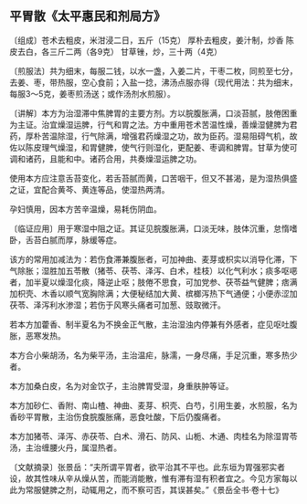 ## 平胃散《太平惠民和剂局方》

〔组成〕苍术去粗皮，米泔浸二日，五斤（15克） 厚朴去粗皮，姜汁制，炒香 陈皮去白，各三斤二两（各9克） 甘草锉，炒，三十两（4克）

〔煎服法〕共为细末，每服二钱，以水一盏，入姜二片，干枣二枚，同煎至七分，去姜、枣，带热服，空心食前；入盐一捻，沸汤点服亦得（现代用法：共为细末，每服3～5克，姜枣煎汤送；或作汤剂水煎服）。

〔讲解〕本方为治湿滞中焦脾胃的主要方剂。方以脘腹胀满，口淡苔腻，肢倦困重为主证。治宜燥湿运脾，行气和胃之法。方中重用苍术苦温性燥，善燥湿健脾为君药，厚朴苦温除湿，行气除满，增强君药燥湿之功，故为臣药。湿易阻碍气机，故佐以陈皮理气燥湿，和胃健脾，使气行则湿化，更配姜、枣调和脾胃。甘草为使可调和诸药，且能和中。诸药合用，共奏燥湿运脾之功。

使用本方应注意舌苔变化，若舌苔腻而黄，口苦咽干，但又不甚渴，是为湿热俱盛之证，宜配合黄芩、黄连等品，使湿热两清。

孕妇慎用，因本方苦辛温燥，易耗伤阴血。

〔临证应用〕用于寒湿中阻之证。其证见脘腹胀满，口淡无味，肢体沉重，怠惰嗜卧，舌苔白腻而厚，脉缓等症。

该方的常用加减法为：若伤食滞兼腹胀者，可加神曲、麦芽或枳实以消导化滞，下气除胀；湿胜加五苓散（猪苓、茯苓、泽泻、白术，桂枝）以化气利水；痰多呕𫫇者，加半夏以燥湿化痰，降逆止呕；肢倦不思食，可加党参、茯苓益气健脾；痞满加枳壳、木香以顺气宽胸除满；大便秘结加大黄、槟榔泻热下气通便；小便赤涩加茯苓、泽泻利水渗湿；若伤于风寒头痛者可加葱、豉取微汗。

若本方加藿香、制半夏名为不换金正气散，主治湿浊内停兼有外感者，症见呕吐腹胀，恶寒发热。

本方合小柴胡汤，名为柴平汤，主治温疟，脉濡，一身尽痛，手足沉重，寒多热少者。

本方加桑白皮，名为对金饮子，主治脾胃受湿，身重肤肿等证。

本方加砂仁、香附、南山楂、神曲、麦芽、枳壳、白芍，引用生姜，水煎服，名为香砂平胃散，主治伤食脘腹胀痛，恶食吐酸，下后仍腹痛者。

本方加猪苓、泽泻、赤茯苓、白术、滑石、防风、山栀、木通、肉桂名为除湿胃苓汤，主治缠腰火丹，属湿热者。

〔文献摘录〕张景岳：“夫所谓平胃者，欲平治其不平也。此东垣为胃强邪实者设，故其性味从辛从燥从苦，而能消能散，惟有滞有湿有积者宜之。今见方家每以此为常服健脾之剂，动辄用之，而不察可否，其误甚矣。”《景岳全书·卷十七》
